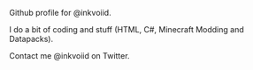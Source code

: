 Github profile for @inkvoiid.

I do a bit of coding and stuff (HTML, C#, Minecraft Modding and Datapacks).

Contact me @inkvoiid on Twitter.

